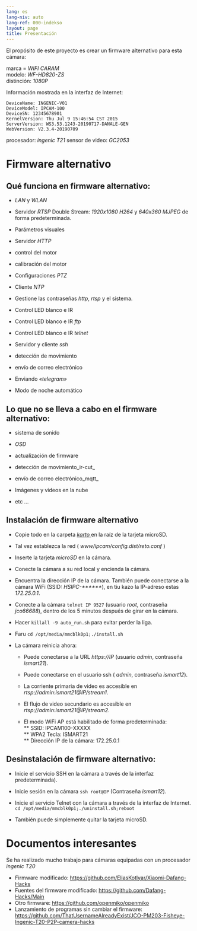 ```yaml
---
lang: es
lang-niv: auto
lang-ref: 000-indekso
layout: page
title: Presentación
---
```


El propósito de este proyecto es crear un firmware alternativo para esta cámara: 

marca = _WIFI CARAM_  
modelo: _WF-HD820-ZS_  
distinción: _1080P_

Información mostrada en la interfaz de Internet:
```
DeviceName: INGENIC-V01
DeviceModel: IPCAM-100
DeviceSN: 12345678901
KernelVersion: Thu Jul 9 15:46:54 CST 2015
ServerVersion: WS3.53.1243-20190717-DANALE-GEN
WebVersion: V2.3.4-20190709
```

procesador: _ingenic T21_
sensor de video: _GC2053_

# Firmware alternativo

## Qué funciona en firmware alternativo:

* _LAN_   y   _WLAN_  


* Servidor   _RTSP_   Double Stream:   _1920x1080 H264_   y   _640x360 MJPEG_   de forma predeterminada.  


* Parámetros visuales


* Servidor   _HTTP_  


* control del motor


* calibración del motor


* Configuraciones   _PTZ_  


* Cliente   _NTP_  


* Gestione las contraseñas   _http_,   _rtsp_   y el sistema.  


* Control LED blanco e IR  


* Control LED blanco e IR   _ftp_ 


* Control LED blanco e IR   _telnet_ 


* Servidor y cliente   _ssh_  


* detección de movimiento


* envío de correo electrónico


* Enviando   _«telegram»_  


* Modo de noche automático  



## Lo que no se lleva a cabo en el firmware alternativo:

* sistema de sonido


* _OSD_


* actualización de firmware


* detección de movimiento_ir-cut_


* envío de correo electrónico_mqtt_


* Imágenes y videos en la nube  


* etc ...



## Instalación de firmware alternativo

* Copie todo en la carpeta [ _karto_ ](https://github.com/jmichault/ipcam-100/tree/master/karto) en la raíz de la tarjeta microSD.


* Tal vez establezca la red ( _www/ipcam/config.dist/reto.conf_ )


* Inserte la tarjeta   _microSD_   en la cámara.  


* Conecte la cámara a su red local y encienda la cámara.


* Encuentra la dirección IP de la cámara. También puede conectarse a la cámara WiFi (SSID: _HSIPC-******_), en tiu kazo la IP-adreso estas _172.25.0.1_.


* Conecte a la cámara `telnet IP 9527` (usuario _root_, contraseña _jco66688_), dentro de los 5 minutos después de girar en la cámara.


* Hacer `killall -9 auto_run.sh` para evitar perder la liga.


* Faru `cd /opt/media/mmcblk0p1;./install.sh`


* La cámara reinicia ahora:  


    * Puede conectarse a la URL _https://IP_ (usuario _admin_, contraseña _ismart21_).


    * Puede conectarse en el usuario ssh ( _admin_, contraseña _ismart12_).


    * La corriente primaria de video es accesible en  _rtsp://admin:ismart21@IP/stream1_. 


    * El flujo de video secundario es accesible en  _rtsp://admin:ismart21@IP/stream2_. 


    *   El modo WiFi AP está habilitado de forma predeterminada:  
      **   SSID: IPCAM100-XXXXX  
      **   WPA2 Tecla: ISMART21  
      **   Dirección IP de la cámara: 172.25.0.1  

## Desinstalación de firmware alternativo:

* Inicie el servicio SSH en la cámara a través de la interfaz predeterminada).


* Inicie sesión en la cámara `ssh root@IP` (Contraseña _ismart12_).


* Inicie el servicio Telnet con la cámara a través de la interfaz de Internet. `cd /opt/media/mmcblk0p1;./uninstall.sh;reboot`



* También puede simplemente quitar la tarjeta microSD.



# Documentos interesantes

Se ha realizado mucho trabajo para cámaras equipadas con un procesador   _ingenic T20_   
  *   Firmware modificado:   <https://github.com/EliasKotlyar/Xiaomi-Dafang-Hacks>  
  *   Fuentes del firmware modificado:   <https://github.com/Dafang-Hacks/Main>  
  *   Otro firmware:   <https://github.com/openmiko/openmiko>  
  *   Lanzamiento de programas sin cambiar el firmware:   <https://github.com/ThatUsernameAlreadyExist/JCO-PM203-Fisheye-Ingenic-T20-P2P-camera-hacks>  

